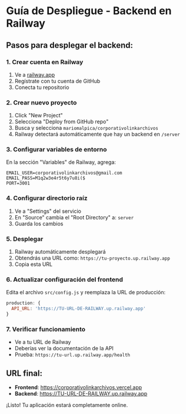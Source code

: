 # Guía de Despliegue - Backend en Railway

## Pasos para desplegar el backend:

### 1. Crear cuenta en Railway
1. Ve a [railway.app](https://railway.app)
2. Regístrate con tu cuenta de GitHub
3. Conecta tu repositorio

### 2. Crear nuevo proyecto
1. Click "New Project"
2. Selecciona "Deploy from GitHub repo"
3. Busca y selecciona `mariomalpica/corporativolinkarchivos`
4. Railway detectará automáticamente que hay un backend en `/server`

### 3. Configurar variables de entorno
En la sección "Variables" de Railway, agrega:

```
EMAIL_USER=corporativolinkarchivos@gmail.com
EMAIL_PASS=M1q2w3e4r5t6y7u8i($
PORT=3001
```

### 4. Configurar directorio raíz
1. Ve a "Settings" del servicio
2. En "Source" cambia el "Root Directory" a: `server`
3. Guarda los cambios

### 5. Desplegar
1. Railway automáticamente desplegará
2. Obtendrás una URL como: `https://tu-proyecto.up.railway.app`
3. Copia esta URL

### 6. Actualizar configuración del frontend
Edita el archivo `src/config.js` y reemplaza la URL de producción:

```javascript
production: {
  API_URL: 'https://TU-URL-DE-RAILWAY.up.railway.app'
}
```

### 7. Verificar funcionamiento
- Ve a tu URL de Railway
- Deberías ver la documentación de la API
- Prueba: `https://tu-url.up.railway.app/health`

## URL final:
- **Frontend**: https://corporativolinkarchivos.vercel.app
- **Backend**: https://TU-URL-DE-RAILWAY.up.railway.app

¡Listo! Tu aplicación estará completamente online.